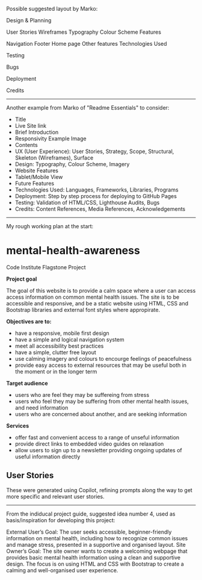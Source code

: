 Possible suggested layout by Marko:

Design & Planning

User Stories
Wireframes
Typography
Colour Scheme
Features

Navigation
Footer
Home page
Other features
Technologies Used

Testing

Bugs

Deployment

Credits


------------------------------------------------------

Another example from Marko of "Readme Essentials" to consider:

* Title
* Live Site link
* Brief Introduction
* Responsivity Example Image
* Contents
* UX (User Experience): User Stories, Strategy, Scope, Structural, Skeleton (Wireframes), Surface
* Design: Typography, Colour Scheme, Imagery
* Website Features
* Tablet/Mobile View
* Future Features
* Technologies Used: Languages, Frameworks, Libraries, Programs
* Deployment: Step by step process for deploying to GitHub Pages
* Testing: Validation of HTML/CSS, Lighthouse Audits, Bugs
* Credits: Content References, Media References, Acknowledgements



------------------------------------------------------
My rough working plan at the start:

# mental-health-awareness
Code Institute Flagstone Project

**Project goal**

The goal of this website is to provide a calm space where a user can access access information on common mental health issues. The site is to be accessible and responsive, and be a static website using HTML, CSS and Bootstrap libraries and external font styles where appropirate.

**Objectives are to:**

  - have a responsive, mobile first design
  - have a simple and logical navigation system
  - meet all accessibility best practices
  - have a simple, clutter free layout
  - use calming imagery and colours to encourge feelings of peacefulness
  - provide easy access to external resources that may be useful both in the moment or in the longer term

**Target audience**

- users who are feel they may be suffereing from stress
- users who feel they may be suffering from other mental health issues, and need information
- users who are concerned about another, and are seeking information

**Services**
- offer fast and convenient access to a range of unseful information
- provide direct links to embedded video guides on relaxation
- allow users to sign up to a newsletter providing ongoing updates of useful information directly

## User Stories ##

These were generated using Copilot, refining prompts along the way to get more specific and relevant user stories.



---------------------------------------------------------------
From the indiducal project guide, suggested idea number 4, used as basis/inspiration for developing this project:

 External User’s Goal:
 The user seeks accessible, beginner-friendly information on mental health, including how to recognize 
common issues and manage stress, presented in a supportive and organised layout.
 Site Owner’s Goal:
 The site owner wants to create a welcoming webpage that provides basic mental health information 
using a clean and supportive design. The focus is on using HTML and CSS with Bootstrap to create a 
calming and well-organised user experience.

